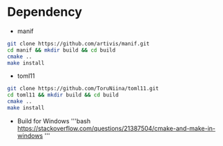 # Dependency
* manif
```bash
git clone https://github.com/artivis/manif.git
cd manif && mkdir build && cd build
cmake ..
make install
```
* toml11
```bash
git clone https://github.com/ToruNiina/toml11.git
cd toml11 && mkdir build && cd build
cmake ..
make install
```

* Build for Windows
'''bash
https://stackoverflow.com/questions/21387504/cmake-and-make-in-windows
'''